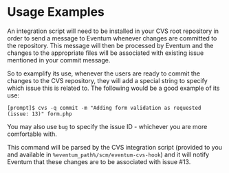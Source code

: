 # Usage Examples

An integration script will need to be installed in your CVS root repository in
order to send a message to Eventum whenever changes are committed to the
repository. This message will then be processed by Eventum and the changes to
the appropriate files will be associated with existing issue mentioned in your
commit message.

So to examplify its use, whenever the users are ready to commit the changes to
the CVS repository, they will add a special string to specify which issue this
is related to. The following would be a good example of its use:

```
[prompt]$ cvs -q commit -m "Adding form validation as requested (issue: 13)" form.php
```

You may also use `bug` to specify the issue ID - whichever you are more
comfortable with.

This command will be parsed by the CVS integration script (provided to you and
available in `%eventum_path%/scm/eventum-cvs-hook`) and it will notify Eventum
that these changes are to be associated with issue #13.
